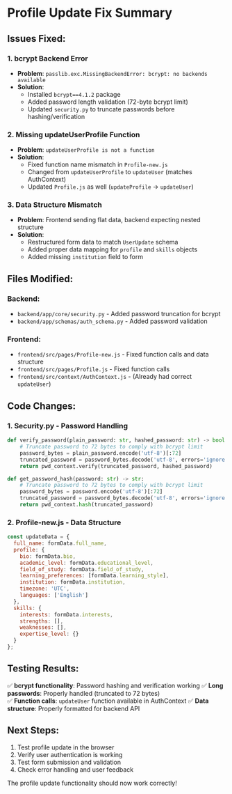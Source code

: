 # Profile Update Fix Summary

## Issues Fixed:

### 1. **bcrypt Backend Error**
- **Problem**: `passlib.exc.MissingBackendError: bcrypt: no backends available`
- **Solution**: 
  - Installed `bcrypt==4.1.2` package
  - Added password length validation (72-byte bcrypt limit)
  - Updated `security.py` to truncate passwords before hashing/verification

### 2. **Missing updateUserProfile Function**
- **Problem**: `updateUserProfile is not a function`
- **Solution**: 
  - Fixed function name mismatch in `Profile-new.js`
  - Changed from `updateUserProfile` to `updateUser` (matches AuthContext)
  - Updated `Profile.js` as well (`updateProfile` → `updateUser`)

### 3. **Data Structure Mismatch**
- **Problem**: Frontend sending flat data, backend expecting nested structure
- **Solution**: 
  - Restructured form data to match `UserUpdate` schema
  - Added proper data mapping for `profile` and `skills` objects
  - Added missing `institution` field to form

## Files Modified:

### Backend:
- `backend/app/core/security.py` - Added password truncation for bcrypt
- `backend/app/schemas/auth_schema.py` - Added password validation

### Frontend:
- `frontend/src/pages/Profile-new.js` - Fixed function calls and data structure
- `frontend/src/pages/Profile.js` - Fixed function calls
- `frontend/src/context/AuthContext.js` - (Already had correct `updateUser`)

## Code Changes:

### 1. Security.py - Password Handling
```python
def verify_password(plain_password: str, hashed_password: str) -> bool:
    # Truncate password to 72 bytes to comply with bcrypt limit
    password_bytes = plain_password.encode('utf-8')[:72]
    truncated_password = password_bytes.decode('utf-8', errors='ignore')
    return pwd_context.verify(truncated_password, hashed_password)

def get_password_hash(password: str) -> str:
    # Truncate password to 72 bytes to comply with bcrypt limit
    password_bytes = password.encode('utf-8')[:72]
    truncated_password = password_bytes.decode('utf-8', errors='ignore')
    return pwd_context.hash(truncated_password)
```

### 2. Profile-new.js - Data Structure
```javascript
const updateData = {
  full_name: formData.full_name,
  profile: {
    bio: formData.bio,
    academic_level: formData.educational_level,
    field_of_study: formData.field_of_study,
    learning_preferences: [formData.learning_style],
    institution: formData.institution,
    timezone: 'UTC',
    languages: ['English']
  },
  skills: {
    interests: formData.interests,
    strengths: [],
    weaknesses: [],
    expertise_level: {}
  }
};
```

## Testing Results:

✅ **bcrypt functionality**: Password hashing and verification working
✅ **Long passwords**: Properly handled (truncated to 72 bytes)  
✅ **Function calls**: `updateUser` function available in AuthContext
✅ **Data structure**: Properly formatted for backend API

## Next Steps:

1. Test profile update in the browser
2. Verify user authentication is working
3. Test form submission and validation
4. Check error handling and user feedback

The profile update functionality should now work correctly!
